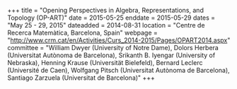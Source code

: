 +++
title = "Opening Perspectives in Algebra, Representations, and Topology (OP-ART)"
date = 2015-05-25
enddate = 2015-05-29
dates = "May 25 - 29, 2015"
dateadded = 2014-08-31
location = "Centre de Recerca Matemàtica, Barcelona, Spain"
webpage = "http://www.crm.cat/en/Activities/Curs_2014-2015/Pages/OPART2014.aspx"
committee = "William Dwyer (University of Notre Dame), Dolors Herbera (Universitat Autònoma de Barcelona), Srikanth B. Iyengar (University of Nebraska), Henning Krause (Universität Bielefeld), Bernard Leclerc (Université de Caen), Wolfgang Pitsch (Universitat Autònoma de Barcelona), Santiago Zarzuela (Universitat de Barcelona)"
+++
